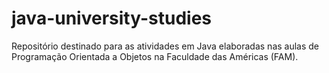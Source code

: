 # java-university-studies
Repositório destinado para as atividades em Java elaboradas nas aulas de Programação Orientada a Objetos na Faculdade das Américas (FAM).
